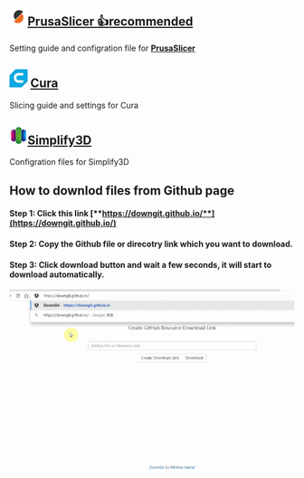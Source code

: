 ## ![](PrusaSlicer.png)[PrusaSlicer :+1:recommended](https://github.com/prusa3d/PrusaSlicer)
Setting guide and configration file for [**PrusaSlicer**](https://github.com/prusa3d/PrusaSlicer/releases)  

## ![](cura.png)  [Cura](https://ultimaker.com/software/ultimaker-cura)
Slicing guide and settings for Cura  

## ![](Simplify3D.png)[Simplify3D](http://www.simplify3d.com/)
Configration files for Simplify3D

## How to downlod files from Github page
#### Step 1: Click this link [**https://downgit.github.io/**](https://downgit.github.io/) 
#### Step 2: Copy the Github file or direcotry link which you want to download.
#### Step 3: Click download button and wait a few seconds, it will start to download automatically. 
![](https://github.com/ZONESTAR3D/Document-and-User-Guide/blob/master/download.gif)  
